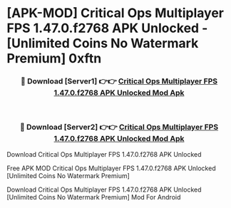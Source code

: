 # [APK-MOD] Critical Ops  Multiplayer FPS 1.47.0.f2768 APK Unlocked - [Unlimited Coins No Watermark Premium] 0xftn



<div align="center">
<h3>🔴 Download [Server1] 👉👉 <a href="https://momento.my/?title=Critical_Ops__Multiplayer_FPS_1.47.0.f2768_APK_Unlocked">Critical Ops  Multiplayer FPS 1.47.0.f2768 APK Unlocked Mod Apk</a></h3><br>

<h3>🔴 Download [Server2] 👉👉 <a href="https://momento.my/?title=Critical_Ops__Multiplayer_FPS_1.47.0.f2768_APK_Unlocked">Critical Ops  Multiplayer FPS 1.47.0.f2768 APK Unlocked Mod Apk</a></h3>
</div>



Download Critical Ops  Multiplayer FPS 1.47.0.f2768 APK Unlocked 

Free APK MOD Critical Ops  Multiplayer FPS 1.47.0.f2768 APK Unlocked [Unlimited Coins No Watermark Premium]

Download Critical Ops  Multiplayer FPS 1.47.0.f2768 APK Unlocked [Unlimited Coins No Watermark Premium] Mod For Android
